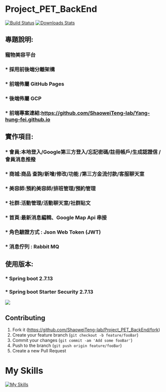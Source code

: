 # Project_PET_BackEnd
[![Build Status][travis-image]][travis-url]
[![Downloads Stats][npm-downloads]][npm-url]

## 專題說明:
<H3>寵物美容平台</H3>

### * 採用前後端分離架構
### * 前端佈屬 GitHub Pages
### * 後端佈屬 GCP
### * 前端專案連結:https://github.com/ShaoweiTeng-lab/Yang-hung-fei.github.io

## 實作項目:
### * 會員:本地登入/Google第三方登入/忘記密碼/註冊帳戶/生成認證信 /會員消息推撥

### * 商城:商品 查詢/新增/修改/功能 /第三方金流付款/客服聊天室

### * 美容師:預約美容師/排班管理/預約管理

### * 社群:活動管理/活動聊天室/社群貼文

### * 首頁:最新消息編輯、Google Map Api 串接

### * 角色驗證方式 : Json Web Token (JWT)

### * 消息佇列 : Rabbit MQ

## 使用版本:
### * Spring boot 2.7.13
### * Spring boot Starter Security 2.7.13
![](header.png)







## Contributing

1. Fork it (<https://github.com/ShaoweiTeng-lab/Project_PET_BackEnd/fork>)
2. Create your feature branch (`git checkout -b feature/fooBar`)
3. Commit your changes (`git commit -am 'Add some fooBar'`)
4. Push to the branch (`git push origin feature/fooBar`)
5. Create a new Pull Request

<!-- Markdown link & img dfn's -->
[npm-image]: https://img.shields.io/npm/v/datadog-metrics.svg?style=flat-square
[npm-url]: https://npmjs.org/package/datadog-metrics
[npm-downloads]: https://img.shields.io/npm/dm/datadog-metrics.svg?style=flat-square
[travis-image]: https://img.shields.io/travis/dbader/node-datadog-metrics/master.svg?style=flat-square
[travis-url]: https://travis-ci.org/dbader/node-datadog-metrics
[wiki]: https://github.com/yourname/yourproject/wiki

<h1>My Skills</h1>

[![My Skills](https://skillicons.dev/icons?i=java,spring,css,html,redis,mysql,maven,hibernate,js&theme=light)](https://skillicons.dev)
